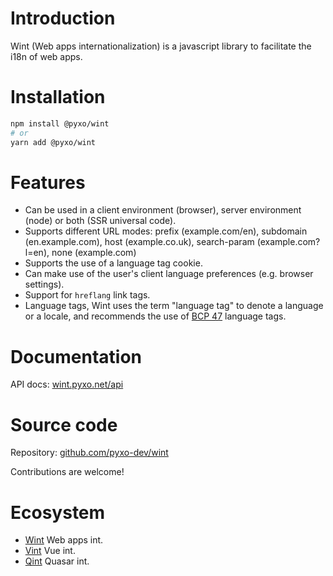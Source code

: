 # Introduction

Wint (Web apps internationalization) is a javascript library to
facilitate the i18n of web apps.

# Installation

``` bash
npm install @pyxo/wint
# or
yarn add @pyxo/wint
```

# Features

-   Can be used in a client environment (browser), server environment
    (node) or both (SSR universal code).
-   Supports different URL modes: prefix (example.com/en), subdomain
    (en.example.com), host (example.co.uk), search-param
    (example.com?l=en), none (example.com)
-   Supports the use of a language tag cookie.
-   Can make use of the user's client language preferences (e.g. browser
    settings).
-   Support for `hreflang` link tags.
-   Language tags, Wint uses the term "language tag" to denote a
    language or a locale, and recommends the use of [BCP
    47](https://www.w3.org/International/articles/language-tags)
    language tags.

# Documentation

API docs: [wint.pyxo.net/api](https://wint.pyxo.net/api)

# Source code

Repository: [github.com/pyxo-dev/wint](https://github.com/pyxo-dev/wint)

Contributions are welcome!

# Ecosystem

-   [Wint](https://github.com/pyxo-dev/wint) Web apps int.
-   [Vint](https://github.com/pyxo-dev/vint) Vue int.
-   [Qint](https://github.com/pyxo-dev/qint) Quasar int.
